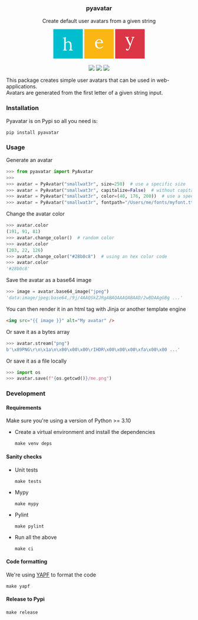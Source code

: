 <h3 align="center">pyavatar</h3>
<p align="center">Create default user avatars from a given string</p>

<p align="center">
  <img src="https://raw.githubusercontent.com/smallwat3r/pyavatar/master/ext/1.png" />
  <img src="https://raw.githubusercontent.com/smallwat3r/pyavatar/master/ext/2.png" />
  <img src="https://raw.githubusercontent.com/smallwat3r/pyavatar/master/ext/3.png" />
</p>

<p align="center">
  <a href="https://codecov.io/gh/smallwat3r/pyavatar" rel="nofollow"><img src="https://codecov.io/gh/smallwat3r/pyavatar/branch/master/graph/badge.svg" style="max-width:100%;"></a>
  <a href="https://pypi.org/project/pyavatar" rel="nofollow"><img src="https://img.shields.io/pypi/wheel/pyavatar.svg" style="max-width:100%;"></a>
  <a href="https://github.com/smallwat3r/pyavatar/blob/master/LICENSE" rel="nofollow"><img src="https://img.shields.io/badge/License-MIT-green.svg" style="max-width:100%;"></a>
</p>

This package creates simple user avatars that can be used in web-applications.  
Avatars are generated from the first letter of a given string input.  

### Installation

Pyavatar is on Pypi so all you need is:
```
pip install pyavatar
```

### Usage

Generate an avatar  
```python
>>> from pyavatar import PyAvatar
>>>
>>> avatar = PyAvatar("smallwat3r", size=250)  # use a specific size
>>> avatar = PyAvatar("smallwat3r", capitalize=False)  # without capitalization
>>> avatar = PyAvatar("smallwat3r", color=(40, 176, 200))  # use a specific color
>>> avatar = PyAvatar("smallwat3r", fontpath="/Users/me/fonts/myfont.ttf")  # use a specific font
```

Change the avatar color
```python
>>> avatar.color
(191, 91, 81)
>>> avatar.change_color()  # random color
>>> avatar.color
(203, 22, 126) 
>>> avatar.change_color("#28b0c8")  # using an hex color code
>>> avatar.color
'#28b0c8'
```

Save the avatar as a base64 image
```python
>>> image = avatar.base64_image("jpeg")
'data:image/jpeg;base64,/9j/4AAQSkZJRgABAQAAAQABAAD/2wBDAAgGBg ...'
```

You can then render it in an html tag with Jinja or another template engine
```html
<img src="{{ image }}" alt="My avatar" />
```

Or save it as a bytes array
```python
>>> avatar.stream("png")
b'\x89PNG\r\n\x1a\n\x00\x00\x00\rIHDR\x00\x00\x00\xfa\x00\x00 ...'
```

Or save it as a file locally
```python
>>> import os
>>> avatar.save(f"{os.getcwd()}/me.png")
```

### Development

#### Requirements

Make sure you're using a version of Python >= 3.10

- Create a virtual environment and install the dependencies
  ```
  make venv deps
  ```

#### Sanity checks

- Unit tests
  ```
  make tests
  ```

- Mypy 
  ```
  make mypy
  ```

- Pylint 
  ```
  make pylint
  ```

- Run all the above
  ```
  make ci
  ```

#### Code formatting

 We're using [YAPF](https://github.com/google/yapf) to format the code
```
make yapf
```

#### Release to Pypi

```
make release
```
